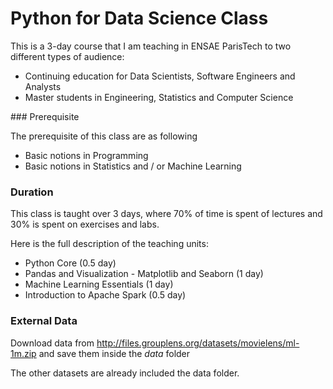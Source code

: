 # Python for Data Science Class 

This is a 3-day course that I am teaching in ENSAE ParisTech to two different types of audience:

* Continuing education for Data Scientists, Software Engineers and Analysts
* Master students in Engineering, Statistics and Computer Science


### Prerequisite

The prerequisite of this class are as following

* Basic notions in Programming
* Basic notions in Statistics and / or Machine Learning


### Duration

This class is taught over 3 days, where 70% of time is spent of lectures and 30% is spent on exercises and labs.

Here is the full description of the teaching units:

* Python Core (0.5 day)
* Pandas and Visualization - Matplotlib and Seaborn (1 day)
* Machine Learning Essentials (1 day)
* Introduction to Apache Spark (0.5 day)


### External Data

Download data from http://files.grouplens.org/datasets/movielens/ml-1m.zip and save them inside the *data* folder

The other datasets are already included the data folder.
